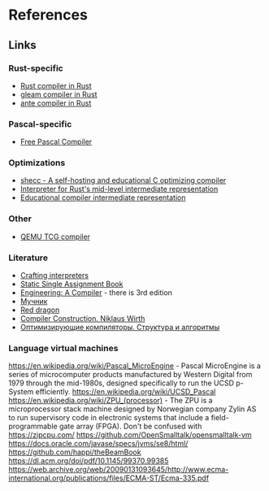 # References

## Links

### Rust-specific 

* [Rust compiler in Rust](https://github.com/rust-lang/rust)
* [gleam compiler in Rust](https://github.com/gleam-lang/gleam)
* [ante compiler in Rust](https://github.com/jfecher/ante)

### Pascal-specific

* [Free Pascal Compiler](https://gitlab.com/freepascal.org)

### Optimizations

* [shecc - A self-hosting and educational C optimizing compiler](https://github.com/sysprog21/shecc)
* [Interpreter for Rust's mid-level intermediate representation ](https://github.com/rust-lang/miri)
* [Educational compiler intermediate representation](https://github.com/sampsyo/bril)

### Other

* [QEMU TCG compiler](https://github.com/qemu/qemu/blob/master/tcg/tcg.c)

### Literature

* [Crafting interpreters](https://craftinginterpreters.com/)
* [Static Single Assignment Book](https://pfalcon.github.io/ssabook/latest/)
* [Engineering: A Compiler](https://www.amazon.com/Engineering-Compiler-Keith-Cooper/dp/012088478X) - there is 3rd edition
* [Мучник](https://www.amazon.com/Advanced-Compiler-Design-Implementation-Muchnick/dp/1558603204)
* [Red dragon](https://www.amazon.com/Compilers-Principles-Techniques-Tools-2nd/dp/0321486811)
* [Compiler Construction. Niklaus Wirth](https://www.amazon.com/Compiler-Construction-International-Computer-Science/dp/0201403536)
* [Оптимизирующие компиляторы. Структура и алгоритмы](https://www.chitai-gorod.ru/product/optimiziruyushchie-kompilyatory-struktura-i-algoritmy-3059667)

### Language virtual machines

https://en.wikipedia.org/wiki/Pascal_MicroEngine - Pascal MicroEngine is a series of microcomputer products manufactured by Western Digital from 1979 through the mid-1980s, designed specifically to run the UCSD p-System efficiently.
https://en.wikipedia.org/wiki/UCSD_Pascal 
https://en.wikipedia.org/wiki/ZPU_(processor) - The ZPU is a microprocessor stack machine designed by Norwegian company Zylin AS to run supervisory code in electronic systems that include a field-programmable gate array (FPGA). Don't be confused with https://zipcpu.com/
https://github.com/OpenSmalltalk/opensmalltalk-vm
https://docs.oracle.com/javase/specs/jvms/se8/html/
https://github.com/happi/theBeamBook
https://dl.acm.org/doi/pdf/10.1145/99370.99385
https://web.archive.org/web/20090131093645/http://www.ecma-international.org/publications/files/ECMA-ST/Ecma-335.pdf